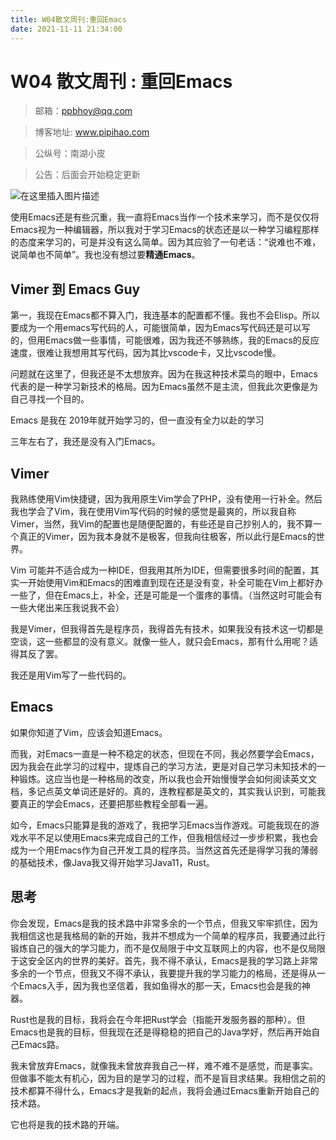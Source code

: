 ```yaml
---
title: W04散文周刊:重回Emacs
date: 2021-11-11 21:34:00
---
```



# W04 散文周刊 : 重回Emacs

> 邮箱：ppbhoy@qq.com 

> 博客地址: www.pipihao.com 

> 公纵号：南湖小皮

> 公告：后面会开始稳定更新

![在这里插入图片描述](https://img-blog.csdnimg.cn/ee766eb2c9c841629c59c5cb865a7cdb.png?x-oss-process=image/watermark,type_ZHJvaWRzYW5zZmFsbGJhY2s,shadow_50,text_Q1NETiBA5Y2X5rmW5bCP55qu,size_20,color_FFFFFF,t_70,g_se,x_16)


使用Emacs还是有些沉重，我一直将Emacs当作一个技术来学习，而不是仅仅将Emacs视为一种编辑器，所以我对于学习Emacs的状态还是以一种学习编程那样的态度来学习的，可是并没有这么简单。因为其应验了一句老话：“说难也不难，说简单也不简单”。我也没有想过要**精通Emacs**。

## Vimer 到 Emacs Guy

第一，我现在Emacs都不算入门，我连基本的配置都不懂。我也不会Elisp。所以要成为一个用emacs写代码的人，可能很简单，因为Emacs写代码还是可以写的，但用Emacs做一些事情，可能很难，因为我还不够熟练，我的Emacs的反应速度，很难让我想用其写代码，因为其比vscode卡，又比vscode慢。

问题就在这里了，但我还是不太想放弃。因为在我这种技术菜鸟的眼中，Emacs代表的是一种学习新技术的格局。因为Emacs虽然不是主流，但我此次更像是为自己寻找一个目的。

Emacs 是我在 2019年就开始学习的，但一直没有全力以赴的学习

三年左右了，我还是没有入门Emacs。

## Vimer

我熟练使用Vim快捷键，因为我用原生Vim学会了PHP，没有使用一行补全。然后我也学会了Vim，我在使用Vim写代码的时候的感觉是最爽的，所以我自称Vimer，当然，我Vim的配置也是随便配置的，有些还是自己抄别人的，我不算一个真正的Vimer，因为我本身就不是极客，但我向往极客，所以此行是Emacs的世界。

Vim 可能并不适合成为一种IDE，但我用其所为IDE，但需要很多时间的配置，其实一开始使用Vim和Emacs的困难直到现在还是没有变，补全可能在Vim上都好办一些了，但在Emacs上，补全，还是可能是一个蛋疼的事情。（当然这时可能会有一些大佬出来压我说我不会）

我是Vimer，但我得首先是程序员，我得首先有技术，如果我没有技术这一切都是空谈，这一些都显的没有意义。就像一些人，就只会Emacs，那有什么用呢？适得其反了罢。

我还是用Vim写了一些代码的。

## Emacs

如果你知道了Vim，应该会知道Emacs。

而我，对Emacs一直是一种不稳定的状态，但现在不同，我必然要学会Emacs，因为我会在此学习的过程中，提炼自己的学习方法，更是对自己学习未知技术的一种锻炼。这应当也是一种格局的改变，所以我也会开始慢慢学会如何阅读英文文档，多记点英文单词还是好的。真的，连教程都是英文的，其实我认识到，可能我要真正的学会Emacs，还要把那些教程全部看一遍。

如今，Emacs只能算是我的游戏了，我把学习Emacs当作游戏。可能我现在的游戏水平不足以使用Emacs来完成自己的工作，但我相信经过一步步积累，我也会成为一个用Emacs作为自己开发工具的程序员。当然这首先还是得学习我的薄弱的基础技术，像Java我又得开始学习Java11，Rust。

## 思考

你会发现，Emacs是我的技术路中非常多余的一个节点，但我又牢牢抓住，因为我相信这也是我格局的新的开始，我并不想成为一个简单的程序员，我要通过此行锻炼自己的强大的学习能力，而不是仅局限于中文互联网上的内容，也不是仅局限于这安全区内的世界的美好。首先，我不得不承认，Emacs是我的学习路上非常多余的一个节点，但我又不得不承认，我要提升我的学习能力的格局，还是得从一个Emacs入手，因为我也坚信着，我如鱼得水的那一天，Emacs也会是我的神器。

Rust也是我的目标，我将会在今年把Rust学会（指能开发服务器的那种）。但Emacs也是我的目标，但我现在还是得稳稳的把自己的Java学好，然后再开始自己Emacs路。

我未曾放弃Emacs，就像我未曾放弃我自己一样，难不难不是感觉，而是事实。但做事不能太有机心，因为目的是学习的过程，而不是盲目求结果。我相信之前的技术都算不得什么，Emacs才是我新的起点，我将会通过Emacs重新开始自己的技术路。

它也将是我的技术路的开端。